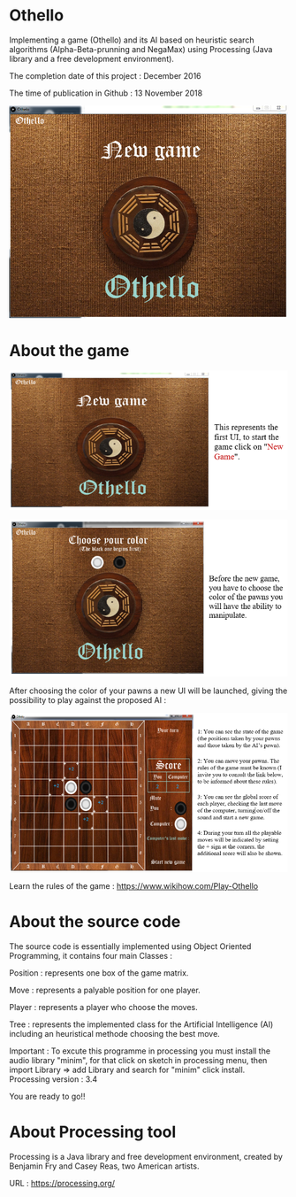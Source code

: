 # Othello
Implementing a game (Othello) and its AI based on heuristic search algorithms (Alpha-Beta-prunning and NegaMax) using Processing (Java library and a free development environment).

The completion date of this project : December 2016

The time of publication in Github : 13 November 2018

![alt text](https://github.com/CHEREF-Mehdi/Othello/blob/master/ReadMeImages/start.png)

# About the game

![alt text](https://github.com/CHEREF-Mehdi/Othello/blob/master/ReadMeImages/start-HU.png)

![alt text](https://github.com/CHEREF-Mehdi/Othello/blob/master/ReadMeImages/ChooseColor-HU.PNG)

After choosing the color of your pawns a new UI will be launched, giving the possibility to play against the proposed AI :

![alt text](https://github.com/CHEREF-Mehdi/Othello/blob/master/ReadMeImages/Play-HU.PNG)

Learn the rules of the game : https://www.wikihow.com/Play-Othello

# About the source code

The source code is essentially implemented using Object Oriented Programming, it contains four main Classes :

Position : represents one box of the game matrix.

Move 	 : represents a palyable position for one player.

Player	 : represents a player who choose the moves.

Tree	 : represents the implemented class for the Artificial Intelligence (AI) including an heuristical methode choosing the best move.


Important : To excute this programme in processing you must install the audio library "minim", for that click on sketch in processing menu, then import Library => add Library and search for "minim" click install. Processing version : 3.4

You are ready to go!!

# About Processing tool

Processing is a Java library and free development environment, created by Benjamin Fry and Casey Reas, two American artists.

URL : https://processing.org/
